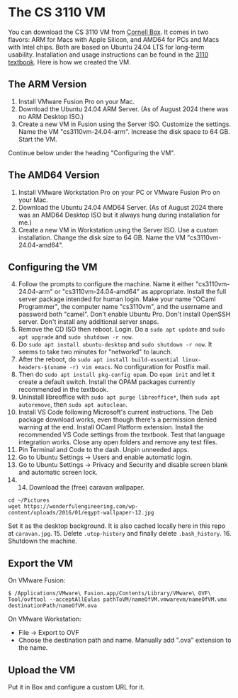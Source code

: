 # The CS 3110 VM

You can download the CS 3110 VM from [Cornell Box][3110vms]. It comes in two flavors: ARM for Macs with Apple Silicon, and AMD64 for PCs and Macs with Intel chips. Both are based on Ubuntu 24.04 LTS for long-term usability. Installation and usage instructions can be found in the [3110 textbook][op-vm]. Here is how we created the VM.

[3110vms]: https://cornell.box.com/v/cs3110-virtual-machines
[op-vm]: https://cs3110.github.io/textbook/chapters/appendix/vm.html

## The ARM Version

1. Install VMware Fusion Pro on your Mac.
2. Download the Ubuntu 24.04 ARM Server. (As of August 2024 there was no ARM Desktop ISO.)
3. Create a new VM in Fusion using the Server ISO. Customize the settings. Name the VM "cs3110vm-24.04-arm". Increase the disk space to 64 GB. Start the VM.

Continue below under the heading "Configuring the VM".

## The AMD64 Version

1. Install VMware Workstation Pro on your PC or VMware Fusion Pro on your Mac.
2. Download the Ubuntu 24.04 AMD64 Server. (As of August 2024 there was an AMD64 Desktop ISO but it always hung during installation for me.)
3. Create a new VM in Workstation using the Server ISO. Use a custom installation. Change the disk size to 64 GB. Name the VM "cs3110vm-24.04-amd64".

## Configuring the VM

4. Follow the prompts to configure the machine. Name it either "cs3110vm-24.04-arm" or "cs3110vm-24.04-amd64" as appropriate. Install the full server package intended for human login. Make your name "OCaml Programmer", the computer name "cs3110vm", and the username and password both "camel". Don't enable Ubuntu Pro. Don't install OpenSSH server. Don't install any additional server snaps.   
5. Remove the CD ISO then reboot. Login. Do a `sudo apt update` and `sudo apt upgrade` and `sudo shutdown -r now`.
6. Do `sudo apt install ubuntu-desktop` and `sudo shutdown -r now`. It seems to take two minutes for "networkd" to launch.
7. After the reboot, do `sudo apt install build-essential linux-headers-$(uname -r) vim emacs`. No configuration for Postfix mail.
8. Then do `sudo apt install pkg-config opam`. Do `opam init` and let it create a default switch. Install the OPAM packages currently recommended in the textbook.
9.  Uninstall libreoffice with `sudo apt purge libreoffice*`, then `sudo apt autoremove`, then `sudo apt autoclean`.
10. Install VS Code following Microsoft's current instructions. The Deb package download works, even though there's a permission denied warning at the end. Install OCaml Platform extension. Install the recommended VS Code settings from the textbook. Test that language integration works. Close any open folders and remove any test files.
11. Pin Terminal and Code to the dash. Unpin unneeded apps.
12. Go to Ubuntu Settings -> Users and enable automatic login.
13. Go to Ubuntu Settings -> Privacy and Security and disable screen blank and automatic screen lock.
14. 14. Download the (free) caravan wallpaper.
   ```
   cd ~/Pictures
   wget https://wonderfulengineering.com/wp-content/uploads/2016/01/eqypt-wallpaper-12.jpg
   ```
   Set it as the desktop background. It is also cached locally here in this repo at `caravan.jpg`.
15. Delete `.utop-history` and finally delete `.bash_history`.
16. Shutdown the machine.
   
## Export the VM

On VMware Fusion:

```console
$ /Applications/VMware\ Fusion.app/Contents/Library/VMware\ OVF\ Tool/ovftool --acceptAllEulas pathToVM/nameOfVM.vmwarevm/nameOfVM.vmx destinationPath/nameOfVM.ova
```

On VMware Workstation:

- File -> Export to OVF
- Choose the destination path and name. Manually add ".ova" extension to the name.

## Upload the VM

Put it in Box and configure a custom URL for it.
